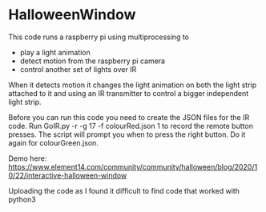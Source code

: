 # HalloweenWindow
This code runs a raspberry pi using multiprocessing to 
- play a light animation
- detect motion from the raspberry pi camera
- control another set of lights over IR

When it detects motion it changes the light animation on both the light strip attached to it and using an IR transmitter to control a bigger independent light strip. 

Before you can run this code you need to create the JSON files for the IR code. Run GoIR.py -r -g 17 -f colourRed.json 1 to record the remote button presses. The script will prompt you when to press the right button. Do it again for colourGreen.json. 

Demo here:
https://www.element14.com/community/community/halloween/blog/2020/10/22/interactive-halloween-window


Uploading the code as I found it difficult to find code that worked with python3
